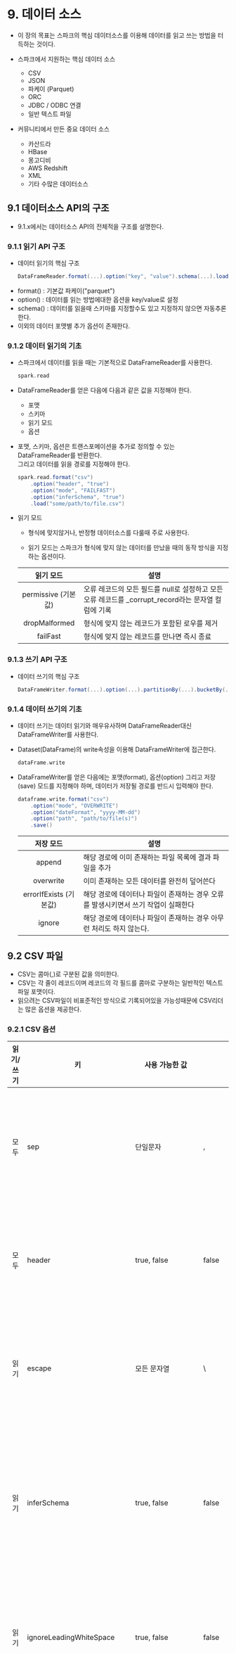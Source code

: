 # 9. 데이터 소스

- 이 장의 목표는 스파크의 핵심 데이터소스를 이용해 데이터를 읽고 쓰는 방법을 터득하는 것이다.

- 스파크에서 지원하는 핵심 데이터 소스
    - CSV
    - JSON
    - 파케이 (Parquet)
    - ORC
    - JDBC / ODBC 연결
    - 일반 텍스트 파일

- 커뮤니티에서 만든 중요 데이터 소스
    - 카산드라
    - HBase
    - 몽고디비
    - AWS Redshift
    - XML
    - 기타 수많은 데이터소스

## 9.1 데이터소스 API의 구조
- 9.1.x에서는 데이터소스 API의 전체적을 구조를 설명한다.

### 9.1.1 읽기 API 구조
- 데이터 읽기의 핵심 구조
    ```scala
    DataFrameReader.format(...).option("key", "value").schema(...).load()
    ```
- format() : 기본값 파케이("parquet")
- option() : 데이터를 읽는 방법에대한 옵션을 key/value로 설정
- schema() : 데이터를 읽을때 스키마를 지정할수도 있고 지정하지 않으면 자동추론 한다.
- 이외의 데이터 포맷별 추가 옵션이 존재한다.

### 9.1.2 데이터 읽기의 기초
- 스파크에서 데이터를 읽을 때는 기본적으로 DataFrameReader를 사용한다.

    ```scala
    spark.read
    ```

- DataFrameReader를 얻은 다음에 다음과 같은 값을 지정해야 한다.
    - 포맷
    - 스키마
    - 읽기 모드
    - 옵션

- 포맷, 스키마, 옵션은 트랜스포메이션을 추가로 정의할 수 있는 DataFrameReader를 반환한다.  
그리고 데이터를 읽을 경로를 지정해야 한다.
 
    ```scala
    spark.read.format("csv")
        .option("header", "true")
        .option("mode", "FAILFAST")
        .option("inferSchema", "true")
        .load("some/path/to/file.csv")
    ```

- 읽기 모드

    - 형식에 맞지않거나, 반정형 데이터소스를 다룰때 주로 사용한다.

    - 읽기 모드는 스파크가 형식에 맞지 않는 데이터를 만났을 때의 동작 방식을 지정하는 옵션이다.

    |  <center>읽기 모드</center>  | <center>설명</center>
    | :---------: | :------------------------------|
    |    permissive (기본값)    |  오류 레코드의 모든 필드를 null로 설정하고 모든 오류 레코드를 _corrupt_record라는 문자열 컬럼에 기록                    |
    |    dropMalformed    |  형식에 맞지 않는 레코드가 포함된 로우를 제거           |
    |    failFast    |  형식에 맞지 않는 레코드를 만나면 즉시 종료           |

### 9.1.3 쓰기 API 구조
- 데이터 쓰기의 핵심 구조
    ```scala
    DataFrameWriter.format(...).option(...).partitionBy(...).bucketBy(...).sortBy(...).save()
    ```

### 9.1.4 데이터 쓰기의 기초
- 데이터 쓰기는 데이터 읽기와 매우유사하며 DataFrameReader대신 DataFrameWriter를 사용한다.

- Dataset(DataFrame)의 write속성을 이용해 DataFrameWriter에 접근한다.
    ```scala
    dataFrame.write
    ```
- DataFrameWriter를 얻은 다음에는 포맷(format), 옵션(option) 그리고 저장(save) 모드를 지정해야 하며, 데이터가 저장될 경로를 반드시 입력해야 한다.
    ```scala
    dataframe.write.format("csv")
        .option("mode", "OVERWRITE")
        .option("dateFormat", "yyyy-MM-dd")
        .option("path", "path/to/file(s)")
        .save()
    ```
    |  <center>저장 모드</center>  | <center>설명</center>
    | :---------: | :------------------------------|
    |    append    |  해당 경로에 이미 존재하는 파일 목록에 결과 파일을 추가|
    |    overwrite    |  이미 존재하는 모든 데이터를 완전히 덮어쓴다    |
    |    errorIfExists  (기본값)   |  해당 경로에 데이터나 파일이 존재하는 경우 오류를 발생시키면서 쓰기 작업이 실패한다     |
    |    ignore   |  해당 경로에 데이터나 파일이 존재하는 경우 아무런 처리도 하지 않는다.  |

## 9.2 CSV 파일
- CSV는 콤마(,)로 구분된 값을 의미한다.
- CSV는 각 줄이 레코드이며 레코드의 각 필드를 콤마로 구분하는 일반적인 텍스트 파일 포맷이다.
- 읽으려는 CSV파일이 비표준적인 방식으로 기록되어있을 가능성때문에 CSV리더는 많은 옵션을 제공한다.

### 9.2.1 CSV 옵션
<!--CSV 데이터소스 옵션-->
|  <center>읽기/쓰기</center>  | <center>키</center>  | <center>사용 가능한 값</center>| <center>기본값</center>  | <center>설명</center>
|:---:|:---|:---|:---|:---|
| 모두  | sep                      | 단일문자       | ,     | 각 필드와 값을 구분하는데 사용되는 단일 문자|
| 모두  | header                   | true, false   | false&nbsp;&nbsp;&nbsp;&nbsp;  | 첫 번째 줄이 컬럼명인지 나타내는 불리언값|
| 읽기  | escape                   | 모든 문자열    | \      | 스파크가 파일에서 이스케이프 처리할 문자|
| 읽기  | inferSchema              | true, false   | false  | 스파크가 파일을 읽을때 컬럼의 데이터 타입을 추론할지 정의|
| 읽기  | ignoreLeadingWhiteSpace  | true, false   | false  | 값을 읽을 때 값의 선행 공백을 무시할지 정의|
| 읽기  | ignoreTrailingWhiteSpace | true, false   | false  | 값을 읽을 때 값의 후행 공백을 무시할지 정의|
| 모두  | nullValue                | 모든 문자열    | ""     | 파일에서 null 값을 나타내는 문자|
| 모두  | nanValue                 | 모든 문자열    | NaN    | CSV 파일에서 NaN이나 값없음을 나타내는 문자를 선언|
| 모두  | positiveInf              | 모든 문자열 또는 문자 | Inf | 양의 무한 값을 나타내는 문자(열)를 선언 |
| 모두  | negativeInf              | 모든 문자열 또는 문자 | -Inf | 음의 무한 값을 나타내는 문자(열)를 선언 |              
| 모두  | compression 또는 codec   | none, <br/>uncompressed, <br/>bzip2,<br/>deflate,<br/>gzip,<br/>lz4,<br/>snappy | none | 스파크가 파일을 읽고 쓸 때 사용하는 압축 코덱을 정의 |
| 모두  | dateFormat | 자바의 SimpleDateFormat형식을 따르는 문자, 문자열 | yyyy-MM-dd| 날짜 데이터 타입인 모든 필드에서 사용할 날짜 형식|
| 모두  | timestampFormat| 자바의 SimpleDateFormat형식을 따르는 문자, 정수 | yyyy-MM-dd'T'HH:mm:ss.SSSZZ | 타임스탬프 데이터 타입인 모든 필드에서 사용할 날짜 형식 |
| 읽기  | maxColumns| 모든 정수 | 20480 | 파일을 구성하는 최대 컬럼 수를 선언 |
| 읽기  | maxCharsPerColumn | 모든 정수 | 1000000 | 컬럼의 문자 최대 길이를 선언|
| 읽기  | escapeQuotes | true, false | true | 스파크가 파일의 라인에 포함된 인용부호를 이스케이프할지 선언 |
| 읽기  | maxMalformedLogPerPartition | 모든 정수 | 10 | 스파크가 각 파티션별로 비정상적인 레코드를 발견했을 때 기록할 최대수. 이 숫자를 초과하는 비정상적인 레코드는 무시됨|
| 쓰기  | quoteAll | true, false| false | 인용부호 문자가 있는값을 이스케이프 처리하지 않고, 전체 값을 인용부호로 묶을지 여부 |
| 읽기  | multiLine | true, false| false| 하나의 논리적 레코드가 여러 줄로 이루어진 CSV 파일 읽기를 허용할지 여부 |

### 9.2.2 CSV 파일 읽기
- CSV용 DataFrameReader 생성
    ```scala
    spark.read.format("csv")
    ```
- 스키마와 읽기 모드 옵션 지정 (inferSchema를 true로 하면 스키마를 추론한다.)
    ```scala
    spark.read.format("csv")
        .option("header", "true")
        .option("mode", "FAILFAST")
        .option("inferSchema", "true")
        .load("some/path/to/file.csv")
    ```
- 비정상적인 데이터를 얼마나 수용할 수 있을지 읽기 모드로 지정
    ```scala
    // 읽기 성공 (스키마와 데이터 모두 문자형)
    import org.apache.spark.sql.types.{StructField, StructType, StringType, LongType}
    
    val myManualSchema = new StructType(Array(
        new StructField("DEST_COUNTRY_NAME", StringType, true),
        new StructField("ORIGIN_COUNTRY_NAME", StringType, true),
        new StructField("count", LongType, false)
    ))
    
    spark.read.format("csv")
        .option("header", "true")
        .option("mode", "FAILFAST")
        .schema(myManualSchema)
        .load("/data/flight-data/csv/2010-summary.csv")
        .show(5)
    ```

    ```scala
    // 읽기 오류 (스키마는 숫자형이고, 데이터는 문자형)
    val myManualSchema = new StructType(Array(
        new StructField("DEST_COUNTRY_NAME", LongType, true),
        new StructField("ORIGIN_COUNTRY_NAME", LongType, true),
        new StructField("count", LongType, false) 
    ))

    spark.read.format("csv")
    .option("header", "true")
    .option("mode", "FAILFAST")
    .schema(myManualSchema)
    .load("/data/flight-data/csv/2010-summary.csv")
    .take(5)
    ```

### 9.2.3 CSV 파일 쓰기
- CSV 파일을 읽어 들여 TSV 파일로 내보내기
    - maxColumns, inferSchema옵션을 제외하면 데이터 읽기때와 동일한 옵션을 적용할 수 있다.
        ```scala
        val csvFile = spark.read.format("csv")
        .option("header", "true")
        .option("mode", "FAILFAST")
        .schema(myManualSchema)
        .load("/data/flight-data/csv/2010-summary.csv")
        
        csvFile.write.format("csv").mode("overwrite").option("sep", "\t")
        .save("/tmp/my-tsv-file.tsv")
        ```

## 9.3 JSON 파일
- multiLine옵션을 사용하면 여러줄에 걸쳐서 작성된 JSON파일(한라인에 한 row형태가 아닌)을 제대로 읽을 수 있다.
https://sparkbyexamples.com/spark/read-json-multiple-lines-in-spark/

### 9.3.1 JSON 옵션
|  <center>읽기/쓰기</center>  | <center>키</center>  | <center>사용 가능한 값</center>| <center>기본값</center>  | <center>설명</center>
|:---:|:---|:---|:---|:---|
| 모두 | compression 또는<br/>codec | none, uncompressed, bzip2, deflate, gzip, lz4, snappy | none | 스파크가 파일을 읽고 쓸 때 사용하는 압축 코덱을 정의합니다. |
| 모두  | dateFormat | 자바의 SimpleDateFormat형식을 따르는 문자, 문자열   | yyyy-MM-dd  | 날짜 데이터 타입인 모든 필드에서 사용할 날짜 형식을 정의 합니다. |
| 모두  | timestampFormat| 자바의 SimpleDateFormat형식을 따르는 문자, 문자열 | yyyy-MM-dd'T'HH:mm:ss.SSSZZ | 타임스탬프 데이터 타입인 모든 필드에서 사용할 날짜 형식 |
| 읽기  | primitiveAsString | true, false | false | 모든 프리미티브 값을 문자열로 추정할지 정의 |
| 읽기  | allowComments | true, false | false | JSON 레코드에서 자바나 C++ 스타일로 된 코멘트를 무시할지 정의 |
| 읽기  | allowUnquotedFieldNames | true, false | false | 인용부호로 감싸여 있지 않은 JSON 필드명을 허용할지 정의 |
| 읽기  | allowSingleQuotes | true, false | true | 인용부호로 큰 따옴표(") 대신 작은따옴표(')를 허용할지 정의 |
| 읽기  | allowNumericLeadingZeros | true, false | false | 숫자 앞에 0을 허용할지 정의 (예:00012) |
| 읽기  | allowBackslashEscapingAnyCharacter | true, false | false | 백슬래시 인용부호 메커니즘을 사용한<br/>인용부호를 허용할지 정의 |
| 읽기  | columnNameOfCorruptRecord | 모든 문자열 | spark.sql.columnNameOfCorruptRecord속성의 설정값 | permissive 모드에서 생성된 비정상 문자열을 가진 새로운 필드명을 변경할 수 있다.<br/>이 값을 설정하면 spark.sql.columnNameOfCorruptRecord 설정값 대신 적용된다. |
| 읽기  | multiLine | true, false | false | 줄로 구분되지 않은 JSON 파일의 읽기를 허용할지 정의 |

### 9.3.2 JSON 파일 읽기
- JSON 읽기
    ```scala
    spark.read.format("json").option("mode", "FAILFAST").schema(myManualSchema)
    .load("/data/flight-data/json/2010-summary.json").show(5)
    ```

### 9.3.3 JSON 파일 쓰기
- 파티션당 하나의 파일을 만들며 DataFrame을 단일 폴더에 저장.
- JSON객체는 한줄에 하나씩 기록.
- spark는 데이터 소스에 관계없이 원하는 형식으로 저장 가능 (csv -> json)
    ```scala
    csvFile.write.format("json").mode("overwrite").save("/tmp/my-json-file.json")
    ```

## 9.4 파케이 파일

### 9.4.1 파케이 파일 읽기

### 9.4.2 파케이 파일 쓰기 

## 9.5 ORC 파일

### 9.5.1 ORC 파일 읽기

### 9.5.2 ORC 파일 쓰기 

## 9.6 SQL 데이터베이스 

### 9.6.1 SQL 데이터베이스 읽기

### 9.6.2 쿼리 푸시다운 

### 9.6.3 SQL 데이터베이스 쓰기
- JDBC URI를 지정하고 쓴다.

```scala
// 이전 예제에서 정의해놓은 CSV DataFrame을 활용
```

## 9.7 텍스트 파일
- 파일의 각 줄은 DataFrame의 레코드가 된다.
- 로그 파일을 구조화된 포맷으로 파싱할 수도 있다.

### 9.7.1 텍스트 파일 읽기
- textFile메서드에 text파일을 지정하면 된다.
    ```scala
    // csv파일을 ,로 분할해서 파싱
    spark.read.textFile("/data/flight-data/csv/2010-summary.csv")
        .selectExpr("split(value, ',') as rows").show()
    ```

### 9.7.2 텍스트 파일 쓰기
- 텍스트 파일을 쓸 때는 문자열 컬럼이 하나만 존재해야 한다.
그렇지 않으면 작업이 실패한다.
    ```scala
    csvFile.select("DEST_COUNTRY_NAME").write.text("/tmp/simple-text-file.txt")

    // 컬럼을 기준으로 디렉토리를 생성해서 분할 저장 (partytionBy("count"))
    csvFile.limit(10).select("DEST_COUNTRY_NAME", "count")
    .write.partitionBy("count").text("/tmp/five-csv-files2.csv")
    ```

## 9.8 고급 I/O 개념
- 쓰기 작업 전에 파티션 수를 조절함으로써 병렬 쓰기할 수를 제어할 수 있다. (속도 향상)
- 버켓팃, 파티셔닝을 조절해서 데이터의 저장 구조를 제어할 수 있다. (분할 저장)

### 9.8.1 분할 가능한 파일 타입과 압축 방식
- 특정 파일 포맷은 분할을지원 한다.
- 전체 파일이 아닌 일부의 파일만 읽을 수 있으므로 성능 향상에 도움이 된다.  
HDFS같은 시스템을 사용한다면 분할된 파일을 여러 블록으로 나누어 분산 저장을 하기 때문에 훨씬 더 최적화가 가능.
- 모든 파일이 압축을 지원하지는 않는다.
- 파케이 파일 포맷을 사용하면 데이터의 크기가 기본적으로 작고 압축이 지원되서 추천한다.

### 9.8.2 병렬로 데이터 읽기
- 여러 익스큐터가 여러 파일을 동시에 읽을 수 있다.  
각 파일은 DataFrame의 파티션이 된다.

### 9.8.3 병렬로 데이터 쓰기
- 파일이나 데이터 수는 데이터를 쓰는 시점에 DataFrame이 가진 파티션 수에 따라 달라진다.
- 기본적으로 데이터 파티션당 하나의 파일이 작성된다.
- 옵션에 지정된 파일명은 실제로는다수의 파일을 가진 디렉터리이다.

    ```scala
    // 폴더 안에 5개의 파일을 생성
    csvFile.repartition(5).write.mode("overwrite").format("csv").save("/tmp/multiple.csv")
    ```
- 파티셔닝
    - 파티셔닝은 데이터를 디렉토리로 나누어 저장하는 방식.

    - 파니셔닝은 필터링을 자주 사용하는 테이블을 가진 경우에 사용할 수 있는 가장 손쉬운 최적화 방식이다.  
    예) 날짜를 기준으로 파티션을 만든다.
        ```scala
        // DEST_COUNTRY_NAME컬럼을 기준으로 디렉터리를 분할해서 저장
        csvFile.limit(10).write.mode("overwrite")
            .partitionBy("DEST_COUNTRY_NAME").save("/tmp/partitioned-files.parquet")
        ```

- 버켓팅
    - 파티션은 데이터를 디렉토리로 나누어 저장하는 방식이고, 버켓팅은 데이터를 파일별로 나누어 저장한다.

    - 동일한 버킷 ID를 가진 데이터가 하나의 물리적 파티션에 모두 모여 있기 때문에 데이터를 읽을 때 셔플을 피할 수 있다.

    - 데이터를 읽을때를 고려해서 파티셔닝 되므로 조인이나 집계시 발생하는 고비용의 셔플을 피할 수 있다.

    - 버켓팅은 saveAsTable메서드를 사용해서만 저장할 수 있다.
        ```scala
        // 버켓단위로 데이터를 모아서 일정 수의 파일로 저장
        val numberBuckets = 10
        val columnToBucketBy = "count"

        csvFile.write.format("csv").mode("overwrite")
            .option("path", "/tmp/bucket_csv")
            .bucketBy(numberBuckets, columnToBucketBy).saveAsTable("bucketedFiles")
        ```

### 9.8.4 복합 데이터 유형 쓰기
- 스파크에는 다양한 자체 데이터 타입을 제공한다. (불리언, 숫자, 문자열, 복합 데이터 타입(구조체, 배열, 맵) )
- 스파크에서는 잘 작동하지만 모든 데이터 파일 포맷에 적합한것은 아니다.  
CSV는 복합 데이터 타입을 지원하지 않지만 파케이나 ORC는 지원한다.

### 9.8.5 파일 크기 관리
- 파일크기는 저장시보다 읽을때 중요한 요소이다.
- 결과 파일 수는 파일을 쓰는 시점의 Dataset내의 RDD파티션 수와 같다.
- 작은 파일을 많이 생성하면 메타데이터에 엄청난 관리 부하가 발생한다.  
HDFS같은 많은 파일 시스템은 작은크기의 파일을 잘 다루지 못한다.
- 큰 파일의경우 몇 개의 로우가 필요하더라도 전체 데이터 블록을 읽어야하기 때문에 너무 큰 파일도 좋지 않다.  
스파크 2.2 버전부터 파일 크기를 제어하는 기능이 추가 되었다.  
maxRecordsPerFile옵션에 파일당 레코드 수를 지정하면 각 파일에 기록될 레코드 수를 조절할 수 있다.

    http://www.gatorsmile.io/anticipated-feature-in-spark-2-2-max-records-written-per-file/

    ```scala
    // 파일당 최대 5,000개의 로우를 포함하도록 한다.
    df.write.option("maxRecordsPerFile", 5000)
    ```

## 9.9 정리
- 이 장에서는 스파크에서 데이터를 읽고 쓸 때 사용할 수 있는 다양한 옵션을 알아보았다.